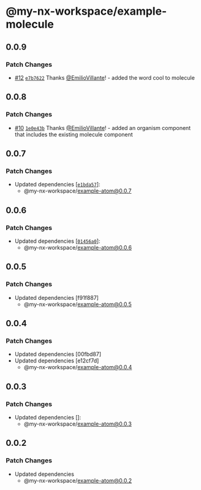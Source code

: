 # @my-nx-workspace/example-molecule

## 0.0.9

### Patch Changes

- [#12](https://github.com/EmilioVillante/design-system-monorepo-poc/pull/12) [`e7b7622`](https://github.com/EmilioVillante/design-system-monorepo-poc/commit/e7b7622dbc3c186f712577249d6e18017a5399d7) Thanks [@EmilioVillante](https://github.com/EmilioVillante)! - added the word cool to molecule

## 0.0.8

### Patch Changes

- [#10](https://github.com/EmilioVillante/design-system-monorepo-poc/pull/10) [`1e0e43b`](https://github.com/EmilioVillante/design-system-monorepo-poc/commit/1e0e43b16b2247ac5db26ff80c39e0a8fdb6e360) Thanks [@EmilioVillante](https://github.com/EmilioVillante)! - added an organism component that includes the existing molecule component

## 0.0.7

### Patch Changes

- Updated dependencies [[`e1bda57`](https://github.com/EmilioVillante/design-system-monorepo-poc/commit/e1bda57951c4f5fe1aafc426eb5d482fa2fcf5d4)]:
  - @my-nx-workspace/example-atom@0.0.7

## 0.0.6

### Patch Changes

- Updated dependencies [[`01456a0`](https://github.com/EmilioVillante/design-system-monorepo-poc/commit/01456a0b9d978a7fdb476db515a925433a9d97dd)]:
  - @my-nx-workspace/example-atom@0.0.6

## 0.0.5

### Patch Changes

- Updated dependencies [f91f887]
  - @my-nx-workspace/example-atom@0.0.5

## 0.0.4

### Patch Changes

- Updated dependencies [00fbd87]
- Updated dependencies [e12cf7d]
  - @my-nx-workspace/example-atom@0.0.4

## 0.0.3

### Patch Changes

- Updated dependencies []:
  - @my-nx-workspace/example-atom@0.0.3

## 0.0.2

### Patch Changes

- Updated dependencies
  - @my-nx-workspace/example-atom@0.0.2
